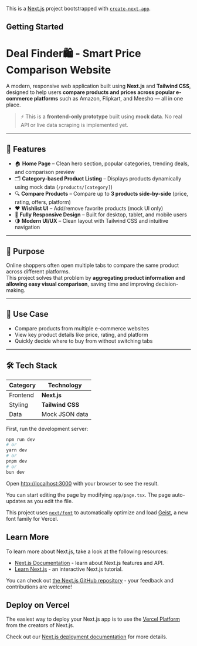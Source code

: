 This is a [Next.js](https://nextjs.org) project bootstrapped with [`create-next-app`](https://nextjs.org/docs/app/api-reference/cli/create-next-app).

## Getting Started

# Deal Finder🛍️ - Smart Price Comparison Website

A modern, responsive web application built using **Next.js** and **Tailwind CSS**, designed to help users **compare products and prices across popular e-commerce platforms** such as Amazon, Flipkart, and Meesho — all in one place.

> ⚡ This is a **frontend-only prototype** built using **mock data**. No real API or live data scraping is implemented yet.

---

## 🚀 Features

- 🏠 **Home Page** – Clean hero section, popular categories, trending deals, and comparison preview  
- 🗂️ **Category-based Product Listing** – Displays products dynamically using mock data (`/products/[category]`)  
- 🔍 **Compare Products** – Compare up to **3 products side-by-side** (price, rating, offers, platform)  
- ❤️ **Wishlist UI** – Add/remove favorite products (mock UI only)  
- 📱 **Fully Responsive Design** – Built for desktop, tablet, and mobile users  
- 🌗 **Modern UI/UX** – Clean layout with Tailwind CSS and intuitive navigation  

---

## 🧠 Purpose

Online shoppers often open multiple tabs to compare the same product across different platforms.  
This project solves that problem by **aggregating product information and allowing easy visual comparison**, saving time and improving decision-making.

---

## 🎯 Use Case

- Compare products from multiple e-commerce websites  
- View key product details like price, rating, and platform  
- Quickly decide where to buy from without switching tabs  

---

## 🛠️ Tech Stack

| Category | Technology |
|-----------|-------------|
| Frontend | **Next.js** |
| Styling | **Tailwind CSS** |
| Data | Mock JSON data |




First, run the development server:

```bash
npm run dev
# or
yarn dev
# or
pnpm dev
# or
bun dev
```

Open [http://localhost:3000](http://localhost:3000) with your browser to see the result.

You can start editing the page by modifying `app/page.tsx`. The page auto-updates as you edit the file.

This project uses [`next/font`](https://nextjs.org/docs/app/building-your-application/optimizing/fonts) to automatically optimize and load [Geist](https://vercel.com/font), a new font family for Vercel.

## Learn More

To learn more about Next.js, take a look at the following resources:

- [Next.js Documentation](https://nextjs.org/docs) - learn about Next.js features and API.
- [Learn Next.js](https://nextjs.org/learn) - an interactive Next.js tutorial.

You can check out [the Next.js GitHub repository](https://github.com/vercel/next.js) - your feedback and contributions are welcome!

## Deploy on Vercel

The easiest way to deploy your Next.js app is to use the [Vercel Platform](https://vercel.com/new?utm_medium=default-template&filter=next.js&utm_source=create-next-app&utm_campaign=create-next-app-readme) from the creators of Next.js.

Check out our [Next.js deployment documentation](https://nextjs.org/docs/app/building-your-application/deploying) for more details.
